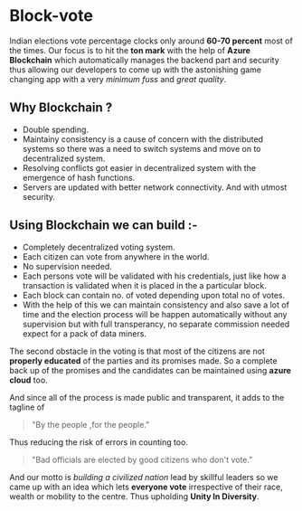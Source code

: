 # Block-vote
Indian elections vote percentage clocks only around **60-70 percent** most of the times. Our focus is to hit the **ton mark** with the help of **Azure Blockchain** which automatically manages the backend part and security thus allowing our developers to come up with the astonishing game changing app with a very *minimum fuss* and *great quality*.

## Why Blockchain ?

-  Double spending. 
-  Maintainy consistency is a cause of concern with the distributed systems so there was a need to switch systems and move on to decentralized system.
- Resolving conflicts got easier in decentralized system with the emergence of hash functions.
- Servers are updated with better network connectivity. And with utmost security.

## Using Blockchain we can build :-

- Completely decentralized voting system.
- Each citizen can vote from anywhere in the world.
- No supervision needed.
- Each persons vote will be validated with his credentials, just like how a transaction is validated when it is placed in the a particular block.
- Each block can contain no. of voted depending upon total no of votes.
- With the help of this we can maintain consistency and also save a lot of time and the election process will be happen automatically without any supervision but with full transperancy, no separate commission needed expect for a pack of data miners.

The second obstacle in the voting is that most of the citizens are not **properly educated** of the parties and its promises made. So a complete back up of the promises and the candidates can be maintained using **azure cloud** too.

And since all of the process is made public and transparent, it adds to the tagline of 

> "By the people ,for the people." 

Thus reducing the risk of errors in counting too.

>"Bad officials are elected by good citizens who don't vote."

And our motto is *building a civilized nation* lead by skillful leaders so we came up with an idea which lets **everyone vote** irrespective of their race, wealth or mobility to the centre. Thus upholding **Unity In Diversity**. 
